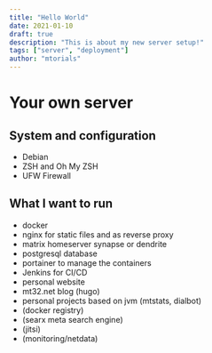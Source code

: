 ```yaml
---
title: "Hello World"
date: 2021-01-10
draft: true
description: "This is about my new server setup!"
tags: ["server", "deployment"]
author: "mtorials"
---
```


# Your own server

## System and configuration

* Debian
* ZSH and Oh My ZSH
* UFW Firewall

## What I want to run

* docker
* nginx for static files and as reverse proxy
* matrix homeserver synapse or dendrite
* postgresql database
* portainer to manage the containers
* Jenkins for CI/CD
* personal website
* mt32.net blog (hugo)
* personal projects based on jvm (mtstats, dialbot)
* (docker registry)
* (searx meta search engine)
* (jitsi)
* (monitoring/netdata)

